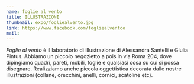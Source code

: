 ```yaml
---
name: foglie al vento
title: ILLUSTRAZIONI
thumbnail: expo/fogliealvento.jpg
link: https://www.facebook.com/fogliealventoo
mail:
---
```


*Foglie al vento* è il laboratorio di illustrazione di Alessandra Santelli e Giulia Pintus. Abbiamo un piccolo negozietto a pois in via Roma 204, dove dipingiamo quadri, pareti, mobili, foglie e qualsiasi cosa su cui si possa disegnare. Realizziamo anche piccola oggettistica decorata dalle nostre illustrazioni (collane, orecchini, anelli, cornici, scatoline etc).


